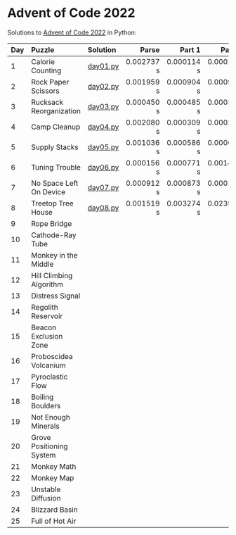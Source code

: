 # Advent of Code 2022

Solutions to [Advent of Code 2022](https://adventofcode.com/2022/) in Python:

| Day | Puzzle                   | Solution                   |      Parse |     Part 1 |     Part 2 |
|:----|:-------------------------|:---------------------------|-----------:|-----------:|-----------:|
| 1   | Calorie Counting         | [day01.py](Day01/day01.py) | 0.002737 s | 0.000114 s | 0.000115 s |
| 2   | Rock Paper Scissors      | [day02.py](Day02/day02.py) | 0.001959 s | 0.000904 s | 0.000920 s |
| 3   | Rucksack Reorganization  | [day03.py](Day03/day03.py) | 0.000450 s | 0.000485 s | 0.000322 s |
| 4   | Camp Cleanup             | [day04.py](Day04/day04.py) | 0.002080 s | 0.000309 s | 0.000279 s |
| 5   | Supply Stacks            | [day05.py](Day05/day05.py) | 0.001036 s | 0.000586 s | 0.000669 s |
| 6   | Tuning Trouble           | [day06.py](Day06/day06.py) | 0.000156 s | 0.000771 s | 0.001458 s |
| 7   | No Space Left On Device  | [day07.py](Day07/day07.py) | 0.000912 s | 0.000873 s | 0.000161 s |
| 8   | Treetop Tree House       | [day08.py](Day08/day08.py) | 0.001519 s | 0.003274 s | 0.023924 s |
| 9   | Rope Bridge              |                            |            |            |            |
| 10  | Cathode-Ray Tube         |                            |            |            |            |
| 11  | Monkey in the Middle     |                            |            |            |            |
| 12  | Hill Climbing Algorithm  |                            |            |            |            |
| 13  | Distress Signal          |                            |            |            |            |
| 14  | Regolith Reservoir       |                            |            |            |            |
| 15  | Beacon Exclusion Zone    |                            |            |            |            |
| 16  | Proboscidea Volcanium    |                            |            |            |            |
| 17  | Pyroclastic Flow         |                            |            |            |            |
| 18  | Boiling Boulders         |                            |            |            |            |
| 19  | Not Enough Minerals      |                            |            |            |            |
| 20  | Grove Positioning System |                            |            |            |            |
| 21  | Monkey Math              |                            |            |            |            |
| 22  | Monkey Map               |                            |            |            |            |
| 23  | Unstable Diffusion       |                            |            |            |            |
| 24  | Blizzard Basin           |                            |            |            |            |
| 25  | Full of Hot Air          |                            |            |            |            |
